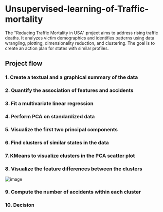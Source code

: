 # Unsupervised-learning-of-Traffic-mortality
The "Reducing Traffic Mortality in USA" project aims to address rising traffic deaths. It analyzes victim demographics and identifies patterns using data wrangling, plotting, dimensionality reduction, and clustering. The goal is to create an action plan for states with similar profiles.

## Project flow
### 1. Create a textual and a graphical summary of the data
### 2. Quantify the association of features and accidents
### 3. Fit a multivariate linear regression
### 4. Perform PCA on standardized data
### 5. Visualize the first two principal components
### 6. Find clusters of similar states in the data
### 7. KMeans to visualize clusters in the PCA scatter plot
### 8. Visualize the feature differences between the clusters
![image](https://user-images.githubusercontent.com/121415119/218349066-66669125-9e02-4632-85eb-1e0b87e80130.png)

### 9. Compute the number of accidents within each cluster
### 10. Decision

